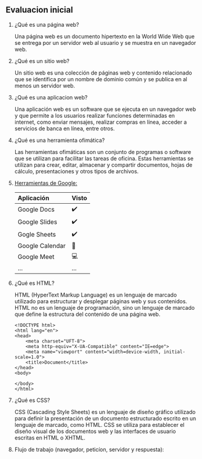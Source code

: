 ## Evaluacion inicial

1. ¿Qué es una página web?

    Una página web es un documento hipertexto en la World Wide Web que se entrega por un servidor web al usuario y se muestra en un navegador web.

2. ¿Qué es un sitio web?

    Un sitio web es una colección de páginas web y contenido relacionado que se identifica por un nombre de dominio común y se publica en al menos un servidor web.

3. ¿Qué es una aplicacion web?

    Una aplicación web es un software que se ejecuta en un navegador web y que permite a los usuarios realizar funciones determinadas en internet, como enviar mensajes, realizar compras en línea, acceder a servicios de banca en línea, entre otros.

4. ¿Qué es una herramienta ofimática?

    Las herramientas ofimáticas son un conjunto de programas o software que se utilizan para facilitar las tareas de oficina. Estas herramientas se utilizan para crear, editar, almacenar y compartir documentos, hojas de cálculo, presentaciones y otros tipos de archivos.

5. [Herramientas de Google:](https://www.google.com/intl/es-419/chrome/browser-tools/)

    | Aplicación | Visto |
    |:----------|:------|
    |Google Docs|✔️|
    |Google Slides|✔️|
    |Gogle Sheets|✔️|
    |Google Calendar|📆|
    |Google Meet|💻|
    |...| ...|

6. ¿Qué es HTML?

    HTML (HyperText Markup Language) es un lenguaje de marcado utilizado para estructurar y desplegar páginas web y sus contenidos. HTML no es un lenguaje de programación, sino un lenguaje de marcado que define la estructura del contenido de una página web.

    ```
    <!DOCTYPE html>
    <html lang="en">
    <head>
        <meta charset="UFT-8">
        <meta http-equiv="X-UA-Compatible" content="IE=edge">
        <meta name="viewport" content="width=device-width, initial-scale=1.0">
        <title>Document</title>
    </head>
    <body>

    </body>
    </html>
    ```

7. ¿Qué es CSS?

    CSS (Cascading Style Sheets) es un lenguaje de diseño gráfico utilizado para definir la presentación de un documento estructurado escrito en un lenguaje de marcado, como HTML. CSS se utiliza para establecer el diseño visual de los documentos web y las interfaces de usuario escritas en HTML o XHTML.

8. Flujo de trabajo (navegador, peticíon, servidor y respuesta):
